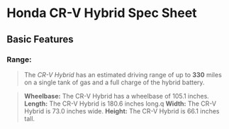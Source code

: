 # Honda CR-V Hybrid Spec Sheet

## Basic Features
### Range: 
> The _CR-V Hybrid_ has an estimated driving range of up to **330** miles on a single tank of gas and a full charge of the hybrid battery.

> **Wheelbase:** The CR-V Hybrid has a wheelbase of 105.1 inches.
> **Length:** The CR-V Hybrid is 180.6 inches long.q
> **Width:** The CR-V Hybrid is 73.0 inches wide.
> **Height:** The CR-V Hybrid is 66.1 inches tall.